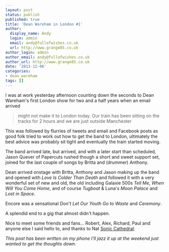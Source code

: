 ```yaml
---
layout: post
status: publish
published: true
title: 'Dean Wareham in London #1'
author:
  display_name: Andy
  login: admin
  email: andy@fullofwishes.co.uk
  url: http://www.grange85.co.uk
author_login: admin
author_email: andy@fullofwishes.co.uk
author_url: http://www.grange85.co.uk
date: '2013-12-06'
categories:
- dean wareham
tags: []
---
```

<p>I was at work yesterday afternoon counting down the seconds to Dean Wareham's first London show for two and a half years when an email arrived </p>
<blockquote><p>might not make it to London today. Our train has been sitting on the tracks for 2 hours and we are just outside Manchester</p></blockquote>
<p>This was followed by flurries of tweets and email and Facebook posts as good folk tried to work out how to get the band to London, ultimately the best advice was probably sit tight and eventually the train started moving.</p>
<p>The band arrived late, but arrived, and with a later start than scheduled, Jason Quever of Papercuts rushed though a short and sweet support set, joined for the last couple of songs by Britta and (drummer) Anthony.</p>
<p>Dean arrived onstage with Britta, Anthony and Jason making up the band and opened with <em>Love Is Colder Than Death</em> and followed it with a very wonderful set of new and old, the old including Galaxie 500s <em>Tell Me</em>, <em>When Will You Come Home</em>, and of course<em> Tugboat </em>& Luna's <em>Moon Palace</em> and <em>Lost in Space</em>.</p>
<p>Encore was a sensational <em>Don't Let Our Youth Go to Waste</em> and <em>Ceremony</em>.</p>
<p>A splendid end to a gig that almost didn't happen.</p>
<p>Nice to meet some friends and fans... Robert, Alex, Richard, Paul and anyone else I said hello to, and thanks to Nat <a href="http://www.soniccathedral.co.uk/">Sonic Cathedral</a>.</p>
<p><em>This post has been written on my phone I'll jazz it up at the weekend just wanted to get the thoughts down.</em></p>
